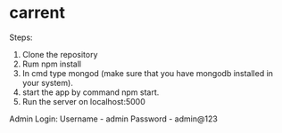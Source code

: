 # carrent

Steps:
1. Clone the repository
2. Rum npm install
3. In cmd type mongod (make sure that you have mongodb installed in your system).
4. start the app by command npm start.
5. Run the server on localhost:5000

Admin Login:
Username - admin
Password - admin@123
